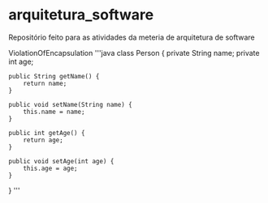 # arquitetura_software
Repositório feito para as atividades da meteria de arquitetura de software

ViolationOfEncapsulation
'''java
class Person {
    private String name;
     private int age;

    public String getName() {
        return name;
    }

    public void setName(String name) {
        this.name = name;
    }

    public int getAge() {
        return age;
    }

    public void setAge(int age) {
        this.age = age;
    }
}
'''
